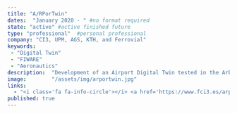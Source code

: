```yaml
---
title: "A/RPorTwin"
dates:  "January 2020 - " #no format required
state: "active" #active finished future
type: "professional"  #personal professional
company: "CI3, UPM, AGS, KTH, and Ferrovial"
keywords: 
 - "Digital Twin"
 - "FIWARE"
 - "Aeronautics"
description:  "Development of an Airport Digital Twin tested in the Arberdreen International Airport. FIWARE is the reference technology used for the communication among all the components. The objective is generalize and standardize tasks in airport management."
image:        "/assets/img/arportwin.jpg"
links:
  - "<i class='fa fa-info-circle'></i> <a href='https://www.fci3.es/arportwin/' target='_blank'>Project Web</a>"
published: true
---
```


